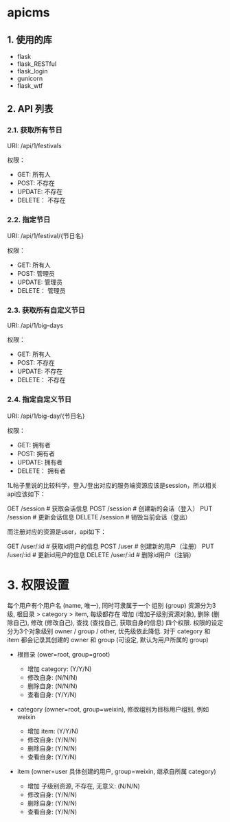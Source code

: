 # apicms


## 1. 使用的库

* flask
* flask_RESTful
* flask_login
* gunicorn
* flask_wtf


## 2. API 列表


### 2.1. 获取所有节日


URI: /api/1/festivals

权限：
* GET: 所有人
* POST: 不存在
* UPDATE: 不存在
* DELETE： 不存在

### 2.2. 指定节日

URI: /api/1/festival/{节日名}

权限：
* GET: 所有人
* POST: 管理员
* UPDATE: 管理员
* DELETE： 管理员

### 2.3. 获取所有自定义节日

URI: /api/1/big-days

权限：
* GET: 所有人
* POST: 不存在
* UPDATE: 不存在
* DELETE： 不存在

### 2.4. 指定自定义节日

URI: /api/1/big-day/{节日名}

权限：
* GET: 拥有者
* POST: 拥有者
* UPDATE: 拥有者
* DELETE： 拥有者



1L帖子里说的比较科学，登入/登出对应的服务端资源应该是session，所以相关api应该如下： 

GET /session # 获取会话信息 
POST /session # 创建新的会话（登入） 
PUT /session # 更新会话信息 
DELETE /session # 销毁当前会话（登出） 

而注册对应的资源是user，api如下： 

GET /user/:id # 获取id用户的信息 
POST /user # 创建新的用户（注册） 
PUT /user/:id # 更新id用户的信息 
DELETE /user/:id # 删除id用户（注销）


# 3. 权限设置

每个用户有个用户名 (name, 唯一), 同时可隶属于一个 组别 (group)
资源分为3级, 根目录 > category > item, 每级都存在 增加 (增加子级别资源对象), 删除 (删除自己), 修改 (修改自己), 查找 (查找自己, 获取自身的信息) 四个权限. 权限的设定分为3个对象级别 owner / group / other, 优先级依此降低.
对于 category 和 item 都会记录其创建的 owner 和 group (可设定, 默认为用户所属的 group)

* 根目录 (ower=root, group=groot)

    - 增加 category: (Y/Y/N)
    - 修改自身: (N/N/N)
    - 删除自身: (N/N/N)
    - 查看自身: (Y/Y/N)

* category (owner=root, group=weixin), 修改组别为目标用户组别, 例如 weixin

    - 增加 item: (Y/Y/N)
    - 修改自身: (Y/N/N)
    - 删除自身: (Y/N/N)
    - 查看自身: (Y/Y/N)

* item (owner=user 具体创建的用户, group=weixin, 继承自所属 category)

    - 增加 子级别资源, 不存在, 无意义: (N/N/N)
    - 修改自身: (Y/N/N)
    - 删除自身: (Y/N/N)
    - 查看自身: (Y/N/N)

